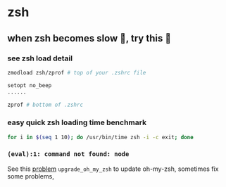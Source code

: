 # zsh 

## when zsh becomes slow 👿, try this 🥺

### see zsh load detail

```bash
zmodload zsh/zprof # top of your .zshrc file

setopt no_beep
......

zprof # bottom of .zshrc
```

### easy quick zsh loading time benchmark

```bash
for i in $(seq 1 10); do /usr/bin/time zsh -i -c exit; done
```

### `(eval):1: command not found: node`

See this [problem](https://github.com/denysdovhan/spaceship-prompt/issues/524)
`upgrade_oh_my_zsh` to update oh-my-zsh, sometimes fix some problems, 

